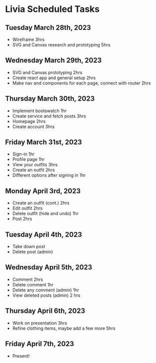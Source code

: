 # Livia Scheduled Tasks

## Tuesday March 28th, 2023
- Wireframe 3hrs
- SVG and Canvas research and prototyping 5hrs

## Wednesday March 29th, 2023
- SVG and Canvas prototyping 2hrs
- Create react app and general setup 2hrs
- Make nav and components for each page, connect with router 2hrs

## Thursday March 30th, 2023
- Implement bootswatch 1hr
- Create service and fetch posts 3hrs
- Homepage 2hrs
- Create account 3hrs

## Friday March 31st, 2023
- Sign-in 1hr
- Profile page 1hr
- View your outfits 3hrs
- Create an outfit 2hrs
- Different options after signing in 1hr


## Monday April 3rd, 2023
- Create an outfit (cont.) 2hrs
- Edit outfit 2hrs
- Delete outfit (hide and undo) 1hr
- Post 2hrs

## Tuesday April 4th, 2023
- Take down post
- Delete post (admin)

## Wednesday April 5th, 2023
- Comment 2hrs
- Delete comment 1hr
- Delete any comment (admin) 1hr
- View deleted posts (admin) 2 hrs

## Thursday April 6th, 2023
- Work on presentation 3hrs
- Refine clothing items, maybe add a few more 5hrs

## Friday April 7th, 2023
- Present!